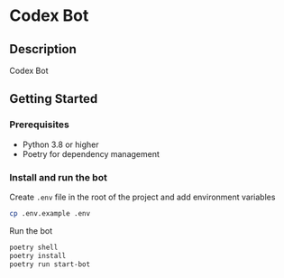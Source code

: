 # Codex Bot

## Description

Codex Bot

## Getting Started

### Prerequisites

- Python 3.8 or higher
- Poetry for dependency management

### Install and run the bot

Create `.env` file in the root of the project and add environment variables

```bash
cp .env.example .env
```

Run the bot

```bash
poetry shell
poetry install
poetry run start-bot
```
